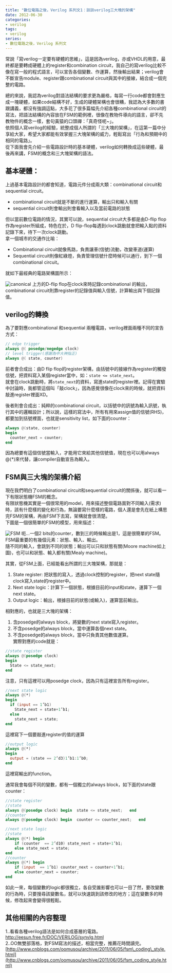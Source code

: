 ```yaml
---
title: "數位電路之後，Verilog 系列文1：談談verilog三大塊的架構"
date: 2012-06-30
categories:
- verilog
tags:
- verilog
series:
- 數位電路之後，Verilog 系列文
---
```


常說「寫verilog一定要有硬體的思維」，這是因為verilog，亦或VHDL的用意，最終都是要轉成硬體上的register和combination circuit，我自己的寫verilog比較不像在寫一般的程式語言，可以宣告各個變數、作運算，然後輸出結果；verilog會不斷宣告module、register跟combinational circuit與其中的接線，結合成一個完整的電路。  
<!--more-->

總的來說，我認為verilog對語法結構的要求更為嚴格，每寫一行code都會對應生成一塊硬體，如果code結構不好，生成的硬體架構也會很糟，我認為大多數的書跟講義，都沒有強調這點，大多花了很多篇幅先介紹各種combinational circuit的寫法，把語法結構的內容放在FSM的範例裡，很像在教物件導向的語言，卻不先教物件的概念一樣，套句黃猿的口頭禪：「真奇怪呢~」。  
依照個人寫verilog的經驗，統整成個人所謂的「三大塊的架構」，在這第一篇中分享給大家，希望大家都能有效掌握三大塊架構的威力，輕鬆寫出「行為和預期中的相同的電路」。  
從下面我會先介紹一些電路設計時的基本硬體，verilog如何轉換成這些硬體，最後再來講，FSM的概念和三大塊架構的語法。  

## 基本硬體：  
上過基本電路設計的都會知道，電路元件分成兩大類：combinational circuit和sequential circuit。
* combinational circuit就是不斷的進行運算，輸出只和輸入有關
* sequential circuit則會輸出則會看輸入以及當前電路的狀態

但以當前數位電路的情況，其實可以說，sequential circuit大多都是由D-flip flop作為register所組成，特色在於，D flip-flop每遇到clock跳動就會把輸入點的資料記錄下來，待下一次clock跳動。  
拿一個城市的交通作比喻：  
* Combinational circuit就像馬路，負責讓車(信號)流動，改變車道(運算)  
* Sequential circuit則像紅綠燈，負責管理信號什麼時候可以通行，到下一個combinational circuit。  

就如下最經典的電路架構圖所示：  

![canonical](/images/verilog/canonical.png)
上方的D-flip flop在clock來時記錄combinational 的輸出，combinational circuit則靠register的記錄值與輸入信號，計算輸出與下個記錄值。    

## verilog的轉換
為了要對應combinational 和sequential 兩種電路，verilog裡面兩種不同的宣告方式：  
```verilog
// edge trigger
always @( posedge/negedge clock)
// level trigger(感謝為中大神指正)
always @( state, counter)
```

前者會合成出：由D flip flop的register架構，由括號中的接線作為register的觸發信號，把資料寫入某個register當中，如：`state <= state_next`。  
就會在clock跳動時，將`state_next`的資料，寫進state的register裡。記得在實驗中討論時，我都管這個叫「敲clock」，因為感覺很像在clock來的時候，就把資料敲進register裡面XD。  

後者則會合成出：純粹的combinational circuit，以括號中的訊號為輸入訊號，執行其中的邏輯設計；所以說，這樣的寫法中，所有有用來assign值的信號(RHS)，都要加到括號裡面，也就是sensitivity list，如下面的counter：  
```verilog
always @(state, counter)
begin
  counter_next = counter;
end
```
因為總要有這個信號當輸入，才能用它來給其他信號值，現在也可以用always @(*)來代替，讓compiler自動宣告為輸入。  

## FSM與三大塊的架構介紹
現在我們明白了combinational circuit和sequential circuit的關係後，就可以看一下有限狀態機FSM的概念。  
有限狀態機其實是一個很常用的model，用來描述整個電路面對不同輸入(需求)時，該有什麼樣的變化和行為，無論要寫什麼樣的電路，個人還是會先在紙上構思完FSM的架構，再由FSM下去寫，架構就會很清楚。  
下圖是一個很簡單的FSM的模型，用來描述：  

![FSM](/images/verilog/FSM.png)
呃…一個2 bits的counter，數到三的時候輸出是1，這是很簡單的FSM。  
FSM最重要的有幾個元素：狀態、輸入、輸出。  
隨不同的輸入，會跳到不同的狀態；輸出可以只和狀態有關(Moore machine如上圖)，也可以和狀態、輸入都有關(Mealy machine)。  

其實，從FSM上面，已經能看出所謂的三大塊架構，那就是：  
1. State register: 把狀態的寫入，透過clock控制的register，把next state隨clock寫入state的register中。  
2. Next state logic：計算下一個狀態，根據目前的input和state，運算下一個next state。  
3. Output logic：輸出，根據目前的狀態(或輸入)，運算當前輸出。  

相對應的，也就是三大塊的架構：  
1. 含posedge的always block，將變數的next state寫入register。  
2. 不含posedge的always block，當中運算各個next state。  
3. 不含posedge的always block，當中只負責其他數值運算。  
實際對應的code就是：  
```verilog
//state register
always @(posedge clock)
begin
  State <= state_next;
end
```
注意，只有這裡可以用posedge clock，因為只有這裡宣告所有register。  

```verilog
//next state logic
always @(*)
begin
  if (input == 1’b1)
    State_next = state+1’b1;
  else
    state_next = state;
end
```
這裡寫下一個要敲進register的值的運算  

```verilog
//output logic
always @(*)
begin
  output = (state == 2’d3)1’b1:1’b0;
end
```
這裡寫輸出的function。  

通常我會每個不同的變數，都有一個獨立的always block，如下面的state跟counter：  
```verilog
//state register
//state
always @(posedge clock) begin  state <= state_next;   end
//counter
always @(posedge clock) begin  counter <= counter_next;   end

//next state logic
//state
always @(*) begin
    if (counter  == 2’d10) state_next = state+1’b1;
    else state_next = state;
end
//counter
always @(*) begin
    if (input  == 1’b1) counter_next = counter+1’b1;
    else counter_next = counter;
end
```
如此一來，每個變數的logic都很獨立，各自受誰影響也可以一目了然，要改變數的行為時，只要搜尋該變數名，就可以快速跳到該修改的地方；這在變數多的時候，修改起來會變得很輕鬆。  

## 其他相關的內容整理
1..看看各種verilog語法是如何合成基層的電路。  
<http://eesun.free.fr/DOC/VERILOG/synvlg.html>  
2..OO無雙部落格，對FSM寫法的描述，相當完整，推薦花時間讀完。  
[http://www.cnblogs.com/oomusou/archive/2011/06/05/fsm\_coding\_style.html](http://www.cnblogs.com/oomusou/archive/2011/06/05/fsm_coding_style.html)  

